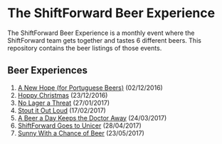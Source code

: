 # The ShiftForward Beer Experience

The ShiftForward Beer Experience is a monthly event where the ShiftForward team
gets together and tastes 6 different beers. This repository contains the beer
listings of those events.

## Beer Experiences

1. [A New Hope (for Portuguese Beers)](/1.md) (02/12/2016)
2. [Hoppy Christmas](/2.md) (23/12/2016)
3. [No Lager a Threat](/3.md) (27/01/2017)
4. [Stout it Out Loud](/4.md) (17/02/2017)
5. [A Beer a Day Keeps the Doctor Away](/5.md) (24/03/2017)
6. [ShiftForward Goes to Unicer](/6.md) (28/04/2017)
7. [Sunny With a Chance of Beer](/7.md) (23/05/2017)

